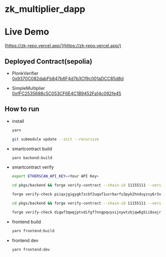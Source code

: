 # zk_multiplier_dapp

# Live Demo

[https://zk-repo.vercel.app/](https://zk-repo.vercel.app/)

## Deployed Contract(sepolia)

- PlonkVerifier  
  [0x9370C082dabFb847b6F4d7b3Cf9c001aDCC85d8d](https://sepolia.etherscan.io/address/0x9370C082dabFb847b6F4d7b3Cf9c001aDCC85d8d)

- SimpleMultiplier  
  [0xfFC2535688c5C053CF6E4C1B9452Fa14c092fe45](https://sepolia.etherscan.io/address/0xfFC2535688c5C053CF6E4C1B9452Fa14c092fe45)

## How to run

- install

  ```bash
  yarn
  ```

  ```bash
  git submodule update --init --recursive
  ```

- smartcontract build

  ```bash
  yarn backend:build
  ```

- smartcontract verify

  ```bash
  export ETHERSCAN_API_KEY=<Your API Key>
  ```

  ```bash
  cd pkgs/backend && forge verify-contract --chain-id 11155111 --verifier etherscan --etherscan-api-key $ETHERSCAN_API_KEY 0x9370C082dabFb847b6F4d7b3Cf9c001aDCC85d8d PlonkVerifier
  ```

  ```bash
  forge verify-check piiqxjgigygk7zcbf2uqaf1ucrbarfu3pyk2hnduyzsy6r3vuf --chain-id 11155111 --verifier etherscan --etherscan-api-key $ETHERSCAN_API_KEY
  ```

  ```bash
  cd pkgs/backend && forge verify-contract --chain-id 11155111 --verifier etherscan --etherscan-api-key $ETHERSCAN_API_KEY 0xfFC2535688c5C053CF6E4C1B9452Fa14c092fe45 SimpleMultiplier --constructor-args <args>
  ```

  ```bash
  forge verify-check digwf3qwqjptvdifgf7nngpqvyxijnywtzbjqw6g5ii8xajrtu --chain-id 11155111 --verifier etherscan --etherscan-api-key $ETHERSCAN_API_KEY
  ```

- frontend build

  ```bash
  yarn frontend:build
  ```

- frontend dev

  ```bash
  yarn frontend:dev
  ```
